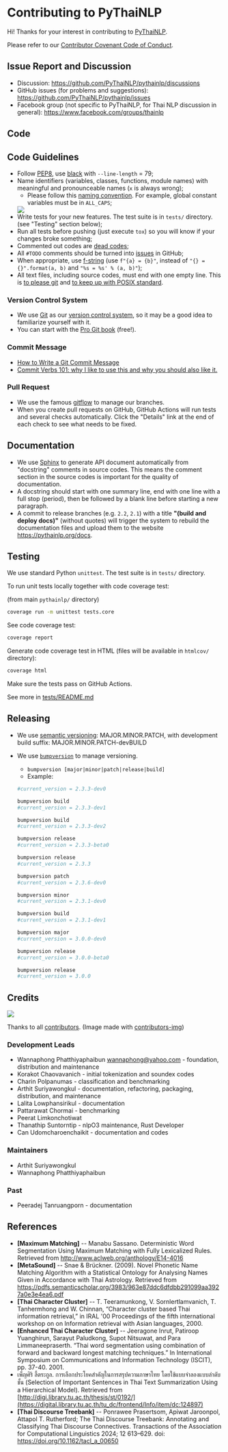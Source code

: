 # Contributing to PyThaiNLP

Hi! Thanks for your interest in contributing to [PyThaiNLP](https://github.com/PyThaiNLP/pythainlp).

Please refer to our [Contributor Covenant Code of Conduct](https://github.com/PyThaiNLP/pythainlp/blob/dev/CODE_OF_CONDUCT.md).

## Issue Report and Discussion

- Discussion: <https://github.com/PyThaiNLP/pythainlp/discussions>
- GitHub issues (for problems and suggestions): <https://github.com/PyThaiNLP/pythainlp/issues>
- Facebook group (not specific to PyThaiNLP, for Thai NLP discussion in general): <https://www.facebook.com/groups/thainlp>

## Code

## Code Guidelines

- Follow [PEP8](http://www.python.org/dev/peps/pep-0008/), use [black](https://github.com/ambv/black) with `--line-length` = 79;
- Name identifiers (variables, classes, functions, module names) with meaningful
  and pronounceable names (`x` is always wrong);
  - Please follow this [naming convention](https://namingconvention.org/python/). For example, global constant variables must be in `ALL_CAPS`;
  <img src="https://i.stack.imgur.com/uBr10.png" />
- Write tests for your new features. The test suite is in `tests/` directory. (see "Testing" section below);
- Run all tests before pushing (just execute `tox`) so you will know if your
  changes broke something;
- Commented out codes are [dead
  codes](http://www.codinghorror.com/blog/2008/07/coding-without-comments.html);
- All `#TODO` comments should be turned into [issues](https://github.com/pythainlp/pythainlp/issues) in GitHub;
- When appropriate, use [f-string](https://www.python.org/dev/peps/pep-0498/)
  (use `f"{a} = {b}"`, instead of `"{} = {}".format(a, b)` and `"%s = %s' % (a, b)"`);
- All text files, including source codes, must end with one empty line. This is [to please git](https://stackoverflow.com/questions/5813311/no-newline-at-end-of-file#5813359) and [to keep up with POSIX standard](https://stackoverflow.com/questions/729692/why-should-text-files-end-with-a-newline).

### Version Control System

- We use [Git](http://git-scm.com/) as our [version control system](http://en.wikipedia.org/wiki/Revision_control),
so it may be a good idea to familiarize yourself with it.
- You can start with the [Pro Git book](http://git-scm.com/book/) (free!).

### Commit Message

- [How to Write a Git Commit Message](https://chris.beams.io/posts/git-commit/)
- [Commit Verbs 101: why I like to use this and why you should also like it.](https://chris.beams.io/posts/git-commit/)

### Pull Request

- We use the famous [gitflow](http://nvie.com/posts/a-successful-git-branching-model/)
to manage our branches.
- When you create pull requests on GitHub, GitHub Actions will run tests
and several checks automatically. Click the "Details" link at the end of
each check to see what needs to be fixed.

## Documentation

- We use [Sphinx](https://www.sphinx-doc.org/en/master/) to generate API document
automatically from "docstring" comments in source codes. This means the comment
section in the source codes is important for the quality of documentation.
- A docstring should start with one summary line, end with one line with a full stop (period),
then be followed by a blank line before starting a new paragraph.
- A commit to release branches (e.g. `2.2`, `2.1`) with a title **"(build and deploy docs)"** (without quotes) will trigger the system to rebuild the documentation files and upload them to the website <https://pythainlp.org/docs>.

## Testing

We use standard Python `unittest`. The test suite is in `tests/` directory.

To run unit tests locally together with code coverage test:

(from main `pythainlp/` directory)

```sh
coverage run -m unittest tests.core
```

See code coverage test:

```sh
coverage report
```

Generate code coverage test in HTML
(files will be available in `htmlcov/` directory):

```sh
coverage html
```

Make sure the tests pass on GitHub Actions.

See more in [tests/README.md](./tests/README.md)

## Releasing

- We use [semantic versioning](https://semver.org/): MAJOR.MINOR.PATCH, with development build suffix: MAJOR.MINOR.PATCH-devBUILD
- We use [`bumpversion`](https://github.com/c4urself/bump2version/#installation) to manage versioning.
  - `bumpversion [major|minor|patch|release|build]`
  - Example:

  ```sh
  #current_version = 2.3.3-dev0

  bumpversion build
  #current_version = 2.3.3-dev1

  bumpversion build
  #current_version = 2.3.3-dev2

  bumpversion release
  #current_version = 2.3.3-beta0
  
  bumpversion release
  #current_version = 2.3.3

  bumpversion patch
  #current_version = 2.3.6-dev0

  bumpversion minor
  #current_version = 2.3.1-dev0

  bumpversion build
  #current_version = 2.3.1-dev1

  bumpversion major
  #current_version = 3.0.0-dev0

  bumpversion release
  #current_version = 3.0.0-beta0

  bumpversion release
  #current_version = 3.0.0
  ```

## Credits

<a href="https://github.com/PyThaiNLP/pythainlp/graphs/contributors">
  <img src="https://contributors-img.firebaseapp.com/image?repo=PyThaiNLP/pythainlp" />
</a>

Thanks to all [contributors](https://github.com/PyThaiNLP/pythainlp/graphs/contributors). (Image made with [contributors-img](https://contributors-img.firebaseapp.com))

### Development Leads

- Wannaphong Phatthiyaphaibun <wannaphong@yahoo.com> - foundation, distribution and maintenance
- Korakot Chaovavanich - initial tokenization and soundex codes
- Charin Polpanumas - classification and benchmarking
- Arthit Suriyawongkul - documentation, refactoring, packaging, distribution, and maintenance
- Lalita Lowphansirikul - documentation
- Pattarawat Chormai - benchmarking
- Peerat Limkonchotiwat
- Thanathip Suntorntip - nlpO3 maintenance, Rust Developer
- Can Udomcharoenchaikit - documentation and codes

### Maintainers

- Arthit Suriyawongkul
- Wannaphong Phatthiyaphaibun

### Past

- Peeradej Tanruangporn - documentation

## References

- **[Maximum Matching]** -- Manabu Sassano. Deterministic Word Segmentation Using Maximum Matching with Fully Lexicalized Rules. Retrieved from <http://www.aclweb.org/anthology/E14-4016>
- **[MetaSound]** -- Snae & Brückner. (2009). Novel Phonetic Name Matching Algorithm with a Statistical Ontology for Analysing Names Given in Accordance with Thai Astrology. Retrieved from <https://pdfs.semanticscholar.org/3983/963e87ddc6dfdbb291099aa3927a0e3e4ea6.pdf>
- **[Thai Character Cluster]** -- T. Teeramunkong, V. Sornlertlamvanich, T. Tanhermhong and W. Chinnan, “Character cluster based Thai information retrieval,” in IRAL '00 Proceedings of the fifth international workshop on on Information retrieval with Asian languages, 2000.
- **[Enhanced Thai Character Cluster]** -- Jeeragone Inrut, Patiroop Yuanghirun, Sarayut Paludkong, Supot Nitsuwat, and Para Limmaneepraserth. “Thai word segmentation using combination of forward and backward longest matching techniques.” In International Symposium on Communications and Information Technology (ISCIT), pp. 37-40. 2001.
- เพ็ญศิริ ลี้ตระกูล. การเลือกประโยคสำคัญในการสรุปความภาษาไทย โดยใช้แบบจำลองแบบลำดับชั้น (Selection of Important Sentences in Thai Text Summarization Using a Hierarchical Model). Retrieved from [http://digi.library.tu.ac.th/thesis/st/0192/](https://digital.library.tu.ac.th/tu_dc/frontend/Info/item/dc:124897)
- **[Thai Discourse Treebank]** -- Ponrawee Prasertsom, Apiwat Jaroonpol, Attapol T. Rutherford; The Thai Discourse Treebank: Annotating and Classifying Thai Discourse Connectives. Transactions of the Association for Computational Linguistics 2024; 12 613–629. doi: <https://doi.org/10.1162/tacl_a_00650>
